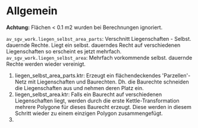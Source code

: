Allgemein
=========

**Achtung:** Flächen < 0.1 m2 wurden bei Berechnungen ignoriert.

`av_sgv_work.liegen_selbst_area_parts`: Verschnitt Liegenschaften - Selbst. dauernde Rechte. Liegt ein selbst. dauerndes Recht auf verschiedenen Liegenschaften so erscheint es jetzt mehrfach.
`av_sgv_work.liegen_selbst_area`: Mehrfach vorkommende selbst. dauernde Rechte werden wieder vereinigt.


1) liegen_selbst_area_parts.ktr: Erzeugt ein flächendeckendes 'Parzellen'-Netz mit Liegenschaften und Baurechten. Dh. die Baurechte schneiden die Liegenschaften aus und nehmen deren Platz ein.
2) liegen_selbst_area.ktr: Falls ein Baurecht auf verschiedenen Liegenschaften liegt, werden durch die erste Kettle-Transformation mehrere Polygone für dieses Baurecht erzeugt. Diese werden in diesem Schritt wieder zu einem einzigen Polygon zusammengefügt.
3) 

